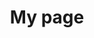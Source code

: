 ---
# Page title
title: My page
# Page type - we want a landing page (such as a homepage)
type: landing

# Your landing page sections - add as many different content blocks as you like
sections:
  # A section to display blog posts
  - block: collection
    id: section-1
    content:
      count: 0
      title: Published articles
      text: I mainly work on dimension reduction questions in link with the SIR and the PLS approaches, recently I started to explore their behaviors in the extremes context. I also work on solutions to missing data problems.
      # Display content from the `content/publication/` folder
      filters:
        folders:
          - publication
    design:
      # Choose how many columns the section has. Valid values: '1' or '2'.
      columns: '1'
      view: citation
      background:
        # Choose a color such as from https://html-color-codes.info
        color: 'navy'
        # Text color (true=light, false=dark, or remove for the dynamic theme color).
        text_color_light: true
---